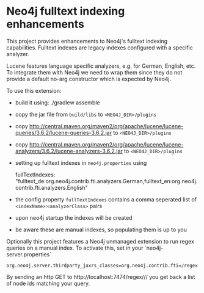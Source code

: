 # Neo4j fulltext indexing enhancements

This project provides enhancements to Neo4j's fulltext indexing capabilities. Fulltext indexes are legacy indexes configured with a specific analyzer. 

Lucene features language specific analyzers, e.g. for German, English, etc. To integrate them with Neo4j we need to wrap them since they do not provide a default no-arg constructor which is expected by Neo4j.

To use this extension:

* build it using: ./gradlew assemble
* copy the jar file from `build/libs` to `<NEO4J_DIR>/plugins`
* copy http://central.maven.org/maven2/org/apache/lucene/lucene-queries/3.6.2/lucene-queries-3.6.2.jar to `<NEO4J_DIR>/plugins`
* copy http://central.maven.org/maven2/org/apache/lucene/lucene-analyzers/3.6.2/lucene-analyzers-3.6.2.jar to `<NEO4J_DIR>/plugins`
* setting up fulltext indexes in `neo4j.properties` using

    fullTextIndexes: "fulltext_de:org.neo4j.contrib.fti.analyzers.German,fulltext_en:org.neo4j.contrib.fti.analyzers.English"

* the config property `fullTextIndexes` contains a comma seperated list of `<indexName>`:`<analyzerClass>` pairs
* upon neo4j startup the indexes will be created
* be aware these are manual indexes, so populating them is up to you

Optionally this project features a Neo4j unmanaged extension to run regex queries on a manual index. To activate this, set in your ´neo4j-server.properties`

    org.neo4j.server.thirdparty_jaxrs_classes=org.neo4j.contrib.fti=/regex

By sending an http GET to http://localhost:7474/regex/<indexname>/<field>/<regex> you get back a list of node ids matching your query.
